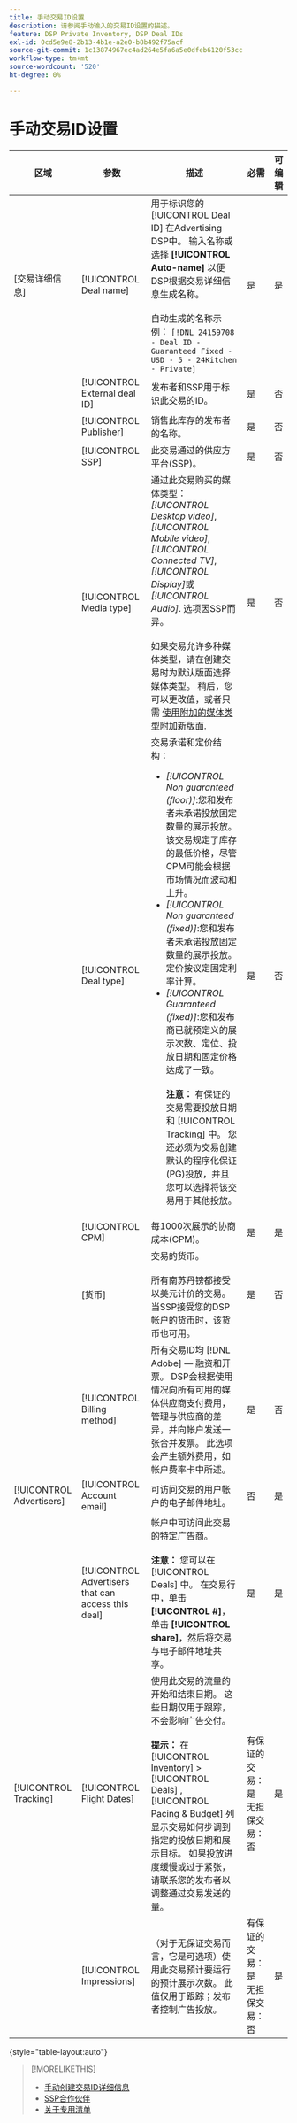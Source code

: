 ```yaml
---
title: 手动交易ID设置
description: 请参阅手动输入的交易ID设置的描述。
feature: DSP Private Inventory, DSP Deal IDs
exl-id: 0cd5e9e8-2b13-4b1e-a2e0-b8b492f75acf
source-git-commit: 1c13874967ec4ad264e5fa6a5e0dfeb6120f53cc
workflow-type: tm+mt
source-wordcount: '520'
ht-degree: 0%

---
```


# 手动交易ID设置

| 区域 | 参数 | 描述 | 必需 | 可编辑 |
|---------|-----------|-------------|----------|----------|
| [交易详细信息] | [!UICONTROL Deal name] | 用于标识您的 [!UICONTROL Deal ID] 在Advertising DSP中。 输入名称或选择 **[!UICONTROL Auto-name]** 以便DSP根据交易详细信息生成名称。<br><br>自动生成的名称示例： `[!DNL 24159708 - Deal ID - Guaranteed Fixed - USD - 5 - 24Kitchen - Private]` | 是 | 是 |
|  | [!UICONTROL External deal ID] | 发布者和SSP用于标识此交易的ID。 | 是 | 否 |
|  | [!UICONTROL Publisher] | 销售此库存的发布者的名称。 | 是 | 否 |
|  | [!UICONTROL SSP] | 此交易通过的供应方平台(SSP)。 | 是 | 否 |
|  | [!UICONTROL Media type] | 通过此交易购买的媒体类型： *[!UICONTROL Desktop video]*, *[!UICONTROL Mobile video]*, *[!UICONTROL Connected TV]*, *[!UICONTROL Display]*&#x200B;或 *[!UICONTROL Audio]*. 选项因SSP而异。<br><br> 如果交易允许多种媒体类型，请在创建交易时为默认版面选择媒体类型。 稍后，您可以更改值，或者只需 [使用附加的媒体类型附加新版面](deal-id-attach-placements.md).<!-- It would be ideal if this field was multi-select rather than a radio button, so you don't have to "change" the value later. --> | 是 | 否 |
|  | [!UICONTROL Deal type] | 交易承诺和定价结构：<br><ul><li>*[!UICONTROL Non guaranteed (floor)]*:您和发布者未承诺投放固定数量的展示投放。 该交易规定了库存的最低价格，尽管CPM可能会根据市场情况而波动和上升。</li><li>*[!UICONTROL Non guaranteed (fixed)]*:您和发布者未承诺投放固定数量的展示投放。 定价按议定固定利率计算。</li><li>*[!UICONTROL Guaranteed (fixed)]*:您和发布商已就预定义的展示次数、定位、投放日期和固定价格达成了一致。<br><br><b>注意：</b> 有保证的交易需要投放日期和 [!UICONTROL Tracking] 中。 您还必须为交易创建默认的程序化保证(PG)投放，并且您可以选择将该交易用于其他投放。</li></ul> | 是 | 否 |
|  | [!UICONTROL CPM] | 每1000次展示的协商成本(CPM)。 | 是 | 是 |
|  | [货币] | 交易的货币。<br><br>所有南苏丹镑都接受以美元计价的交易。 当SSP接受您的DSP帐户的货币时，该货币也可用。 | 是 | 否 |
|  | [!UICONTROL Billing method] | 所有交易ID均 [!DNL Adobe] — 融资和开票。 DSP会根据使用情况向所有可用的媒体供应商支付费用，管理与供应商的差异，并向帐户发送一张合并发票。 此选项会产生额外费用，如帐户费率卡中所述。 | 是 | 否 |
| [!UICONTROL Advertisers] | [!UICONTROL Account email] | 可访问交易的用户帐户的电子邮件地址。 | 否 | 是 |
|  | [!UICONTROL Advertisers that can access this deal] | 帐户中可访问此交易的特定广告商。<br><br><b>注意：</b> 您可以在 [!UICONTROL Deals] 中。 在交易行中，单击 **[!UICONTROL #]**，单击 **[!UICONTROL share]**，然后将交易与电子邮件地址共享。 | 是 | 是 |
| [!UICONTROL Tracking] | [!UICONTROL Flight Dates] | 使用此交易的流量的开始和结束日期。 这些日期仅用于跟踪，不会影响广告交付。<br><br><b>提示：</b> 在 [!UICONTROL Inventory] > [!UICONTROL Deals] , [!UICONTROL Pacing & Budget] 列显示交易如何步调到指定的投放日期和展示目标。 如果投放进度缓慢或过于紧张，请联系您的发布者以调整通过交易发送的量。 | 有保证的交易：是<br>无担保交易：否 | 是 |
|  | [!UICONTROL Impressions] | （对于无保证交易而言，它是可选项）使用此交易预计要运行的预计展示次数。 此值仅用于跟踪；发布者控制广告投放。 | 有保证的交易：是<br>无担保交易：否 | 是 |

{style=&quot;table-layout:auto&quot;}

>[!MORELIKETHIS]
>
>* [手动创建交易ID详细信息](deal-id-create.md)
>* [SSP合作伙伴](ssp-partners.md)
>* [关于专用清单](private-inventory-about.md)

